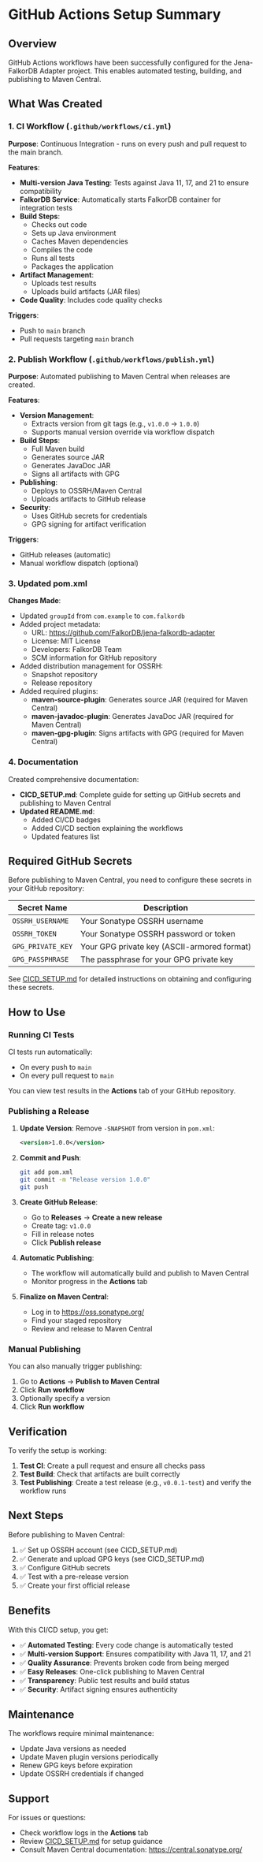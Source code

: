 # GitHub Actions Setup Summary

## Overview

GitHub Actions workflows have been successfully configured for the Jena-FalkorDB Adapter project. This enables automated testing, building, and publishing to Maven Central.

## What Was Created

### 1. CI Workflow (`.github/workflows/ci.yml`)

**Purpose**: Continuous Integration - runs on every push and pull request to the main branch.

**Features**:
- **Multi-version Java Testing**: Tests against Java 11, 17, and 21 to ensure compatibility
- **FalkorDB Service**: Automatically starts FalkorDB container for integration tests
- **Build Steps**:
  - Checks out code
  - Sets up Java environment
  - Caches Maven dependencies
  - Compiles the code
  - Runs all tests
  - Packages the application
- **Artifact Management**:
  - Uploads test results
  - Uploads build artifacts (JAR files)
- **Code Quality**: Includes code quality checks

**Triggers**:
- Push to `main` branch
- Pull requests targeting `main` branch

### 2. Publish Workflow (`.github/workflows/publish.yml`)

**Purpose**: Automated publishing to Maven Central when releases are created.

**Features**:
- **Version Management**: 
  - Extracts version from git tags (e.g., `v1.0.0` → `1.0.0`)
  - Supports manual version override via workflow dispatch
- **Build Steps**:
  - Full Maven build
  - Generates source JAR
  - Generates JavaDoc JAR
  - Signs all artifacts with GPG
- **Publishing**:
  - Deploys to OSSRH/Maven Central
  - Uploads artifacts to GitHub release
- **Security**:
  - Uses GitHub secrets for credentials
  - GPG signing for artifact verification

**Triggers**:
- GitHub releases (automatic)
- Manual workflow dispatch (optional)

### 3. Updated pom.xml

**Changes Made**:
- Updated `groupId` from `com.example` to `com.falkordb`
- Added project metadata:
  - URL: https://github.com/FalkorDB/jena-falkordb-adapter
  - License: MIT License
  - Developers: FalkorDB Team
  - SCM information for GitHub repository
- Added distribution management for OSSRH:
  - Snapshot repository
  - Release repository
- Added required plugins:
  - **maven-source-plugin**: Generates source JAR (required for Maven Central)
  - **maven-javadoc-plugin**: Generates JavaDoc JAR (required for Maven Central)
  - **maven-gpg-plugin**: Signs artifacts with GPG (required for Maven Central)

### 4. Documentation

Created comprehensive documentation:
- **CICD_SETUP.md**: Complete guide for setting up GitHub secrets and publishing to Maven Central
- **Updated README.md**: 
  - Added CI/CD badges
  - Added CI/CD section explaining the workflows
  - Updated features list

## Required GitHub Secrets

Before publishing to Maven Central, you need to configure these secrets in your GitHub repository:

| Secret Name | Description |
|-------------|-------------|
| `OSSRH_USERNAME` | Your Sonatype OSSRH username |
| `OSSRH_TOKEN` | Your Sonatype OSSRH password or token |
| `GPG_PRIVATE_KEY` | Your GPG private key (ASCII-armored format) |
| `GPG_PASSPHRASE` | The passphrase for your GPG private key |

See [CICD_SETUP.md](../CICD_SETUP.md) for detailed instructions on obtaining and configuring these secrets.

## How to Use

### Running CI Tests

CI tests run automatically:
- On every push to `main`
- On every pull request to `main`

You can view test results in the **Actions** tab of your GitHub repository.

### Publishing a Release

1. **Update Version**: Remove `-SNAPSHOT` from version in `pom.xml`:
   ```xml
   <version>1.0.0</version>
   ```

2. **Commit and Push**: 
   ```bash
   git add pom.xml
   git commit -m "Release version 1.0.0"
   git push
   ```

3. **Create GitHub Release**:
   - Go to **Releases** → **Create a new release**
   - Create tag: `v1.0.0`
   - Fill in release notes
   - Click **Publish release**

4. **Automatic Publishing**:
   - The workflow will automatically build and publish to Maven Central
   - Monitor progress in the **Actions** tab

5. **Finalize on Maven Central**:
   - Log in to https://oss.sonatype.org/
   - Find your staged repository
   - Review and release to Maven Central

### Manual Publishing

You can also manually trigger publishing:
1. Go to **Actions** → **Publish to Maven Central**
2. Click **Run workflow**
3. Optionally specify a version
4. Click **Run workflow**

## Verification

To verify the setup is working:

1. **Test CI**: Create a pull request and ensure all checks pass
2. **Test Build**: Check that artifacts are built correctly
3. **Test Publishing**: Create a test release (e.g., `v0.0.1-test`) and verify the workflow runs

## Next Steps

Before publishing to Maven Central:

1. ✅ Set up OSSRH account (see CICD_SETUP.md)
2. ✅ Generate and upload GPG keys (see CICD_SETUP.md)
3. ✅ Configure GitHub secrets
4. ✅ Test with a pre-release version
5. ✅ Create your first official release

## Benefits

With this CI/CD setup, you get:

- ✅ **Automated Testing**: Every code change is automatically tested
- ✅ **Multi-version Support**: Ensures compatibility with Java 11, 17, and 21
- ✅ **Quality Assurance**: Prevents broken code from being merged
- ✅ **Easy Releases**: One-click publishing to Maven Central
- ✅ **Transparency**: Public test results and build status
- ✅ **Security**: Artifact signing ensures authenticity

## Maintenance

The workflows require minimal maintenance:
- Update Java versions as needed
- Update Maven plugin versions periodically
- Renew GPG keys before expiration
- Update OSSRH credentials if changed

## Support

For issues or questions:
- Check workflow logs in the **Actions** tab
- Review [CICD_SETUP.md](../CICD_SETUP.md) for setup guidance
- Consult Maven Central documentation: https://central.sonatype.org/
